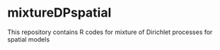 # mixtureDPspatial
This repository contains R codes for mixture of Dirichlet processes for spatial models

